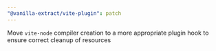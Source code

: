 ```yaml
---
"@vanilla-extract/vite-plugin": patch
---
```


Move `vite-node` compiler creation to a more appropriate plugin hook to ensure correct cleanup of resources
